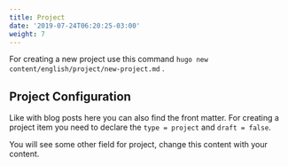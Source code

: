 ```yaml
---
title: Project
date: '2019-07-24T06:20:25-03:00'
weight: 7
---
```


For creating a new project use this command `hugo new content/english/project/new-project.md` .

## Project Configuration

Like with blog posts here you can also find the front matter. For creating a project item you need to declare the `type = project` and `draft = false`.

You will see some other field for project, change this content with your content.

